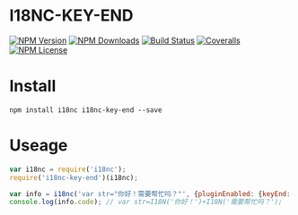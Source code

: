 I18NC-KEY-END
==================


[![NPM Version][npm-image]][npm-url]
[![NPM Downloads][downloads-image]][npm-url]
[![Build Status][travis-image]][travis-url]
[![Coveralls][coveralls-image]][coveralls-url]
[![NPM License][license-image]][npm-url]

# Install

```
npm install i18nc i18nc-key-end --save
```

# Useage

```javascript
var i18nc = require('i18nc');
require('i18nc-key-end')(i18nc);

var info = i18nc('var str="你好！需要帮忙吗？"', {pluginEnabled: {keyEnd: true}});
console.log(info.code);	// var str=I18N('你好！')+I18N('需要帮忙吗？');
```


[npm-image]: http://img.shields.io/npm/v/i18nc-key-end.svg
[downloads-image]: http://img.shields.io/npm/dm/i18nc-key-end.svg
[npm-url]: https://www.npmjs.org/package/i18nc-key-end
[travis-image]: http://img.shields.io/travis/Bacra/node-i18nc-key-end/master.svg?label=linux
[travis-url]: https://travis-ci.org/Bacra/node-i18nc-key-end
[coveralls-image]: https://img.shields.io/coveralls/Bacra/node-i18nc-key-end.svg
[coveralls-url]: https://coveralls.io/github/Bacra/node-i18nc-key-end
[license-image]: http://img.shields.io/npm/l/i18nc-key-end.svg
